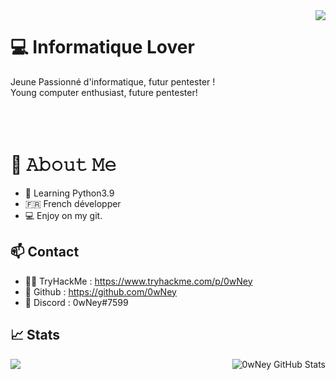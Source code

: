 
<img align='right' src="https://cdn.discordapp.com/attachments/485011383721787415/821749485034143804/e185031e49a9641e860acf924b9c7b18.gif">

# 💻 Informatique Lover
Jeune Passionné d'informatique, futur pentester !
</br>
Young computer enthusiast, future pentester!
</br>
</br>
</br>
</br>

# :book: 𝙰𝚋𝚘𝚞𝚝 𝙼𝚎
- 🐍 Learning Python3.9
- 🇫🇷 French développer 
- 💻 Enjoy on my git.


## 📫 Contact
- 👨‍💻 TryHackMe : https://www.tryhackme.com/p/0wNey
- 🖤 Github : https://github.com/0wNey
- 💬 Discord : 0wNey#7599

## &#x1f4c8; Stats

  <img align="left" src="https://github-readme-stats.vercel.app/api/top-langs/?username=0wNey&title_color=ff3855&text_color=30d5c8&icon_color=ffff00&bg_color=291b29" />
  

  <img align="right" src="https://github-readme-stats.vercel.app/api?username=0wNey&show_icons=true&line_height=27&count_private=true&title_color=ff3855&text_color=30d5c8&icon_color=ffff00&bg_color=291b29" alt="0wNey GitHub Stats" />

